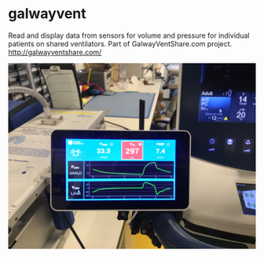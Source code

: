 # galwayvent
Read and display data from sensors for volume and pressure for individual patients on shared ventilators. Part of GalwayVentShare.com project.
http://galwayventshare.com/

![Picture of software running](https://github.com/mmnuig/galwayvent/blob/master/photo06.jpg)
